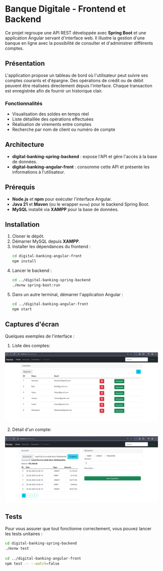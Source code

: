 # Banque Digitale - Frontend et Backend

Ce projet regroupe une API REST développée avec **Spring Boot** et une application Angular servant d'interface web. Il illustre la gestion d'une banque en ligne avec la possibilité de consulter et d'administrer différents comptes.

## Présentation

L'application propose un tableau de bord où l'utilisateur peut suivre ses comptes courants et d'épargne. Des opérations de crédit ou de débit peuvent être réalisées directement depuis l'interface. Chaque transaction est enregistrée afin de fournir un historique clair.

### Fonctionnalités
- Visualisation des soldes en temps réel
- Liste détaillée des opérations effectuées
- Réalisation de virements entre comptes
- Recherche par nom de client ou numéro de compte

## Architecture

- **digital-banking-spring-backend** : expose l'API et gère l'accès à la base de données.
- **digital-banking-angular-front** : consomme cette API et présente les informations à l'utilisateur.

## Prérequis

- **Node.js** et **npm** pour exécuter l'interface Angular.
- **Java 21** et **Maven** (ou le wrapper `mvnw`) pour le backend Spring Boot.
- **MySQL** installé via **XAMPP** pour la base de données.

## Installation

1. Cloner le dépôt.
2. Démarrer MySQL depuis **XAMPP**.
3. Installer les dépendances du frontend :
   ```bash
   cd digital-banking-angular-front
   npm install
   ```
4. Lancer le backend :
   ```bash
   cd ../digital-banking-spring-backend
   ./mvnw spring-boot:run
   ```
5. Dans un autre terminal, démarrer l'application Angular :
   ```bash
   cd ../digital-banking-angular-front
   npm start
   ```

## Captures d'écran

Quelques exemples de l'interface :

1. Liste des comptes:
   
![Liste des comptes](screenshots/screenshot1.png)

2. Détail d'un compte:
   
![Détail d'un compte](screenshots/screenshot2.png)

## Tests

Pour vous assurer que tout fonctionne correctement, vous pouvez lancer les tests unitaires :

```bash
cd digital-banking-spring-backend
./mvnw test

cd ../digital-banking-angular-front
npm test -- --watch=false
```

